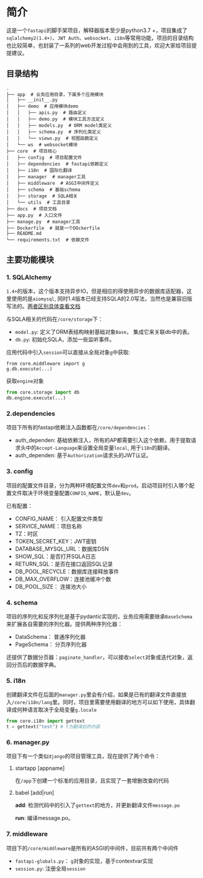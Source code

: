 # 简介

这是一个`fastapi`的脚手架项目，解释器版本至少是python3.7 +，项目集成了`sqlalchemy2(1.4+)`、`JWT Auth`、`websocket`、`i18n`等常用功能，项目的目录结构也比较简单，也封装了一系列的web开发过程中会用到的工具，欢迎大家给项目提提建议。

## 目录结构

```shell
.
├── app  # 业务应用目录，下属多个应用模块
│   ├── __init__.py
│   ├── demo  # 应用模块demo
│   │   ├── apis.py  # 路由定义
│   │   ├── demo.py  # 模块工具方法定义
│   │   ├── models.py  # ORM model类定义
│   │   ├── schema.py  # 序列化类定义
│   │   └── views.py  # 视图函数定义
│   └── ws  # websocket模块
├── core  # 项目核心
│   ├── config  # 项目配置文件
│   ├── dependencies  # fastapi依赖定义
│   ├── i18n  # 国际化翻译
│   ├── manager  # manager工具
│   ├── middleware  # ASGI中间件定义
│   ├── schema  # 基础schema
│   ├── storage  # SQLA相关
│   └── utils  # 工具目录
├── docs  # 项目文档
├── app.py  # 入口文件
├── manage.py  # manager工具
├── Dockerfile  # 就是一个DOckerfile
├── README.md
└── requirements.txt  # 依赖文件
```

## 主要功能模块

### 1. SQLAlchemy

`1.4+`的版本，这个版本支持异步IO，但是相应的得使用异步的数据库适配器，这里使用的是`aiomysql`, 同时1.4版本已经支持SQLA的2.0写法，当然也是兼容旧版写法的。[两者区别具体查看文档](https://docs.sqlalchemy.org/en/14/changelog/migration_20.html)

与SQLA相关的代码在`/core/storage`下：

- `model.py`: 定义了ORM表结构映射基础对象`Base`， 集成它来关联db中的表。
- `db.py`: 初始化SQLA，添加一些监听事件。

应用代码中引入`session`可以直接从全局对象`g`中获取:

```shell
from core.middleware import g
g.db.execute(...)
```

获取`engine`对象

```python
from core.storage import db
db.engine.execute(...)
```

### 2.dependencies

项目下所有的fastapi依赖注入函数都在`/core/dependencies`：

- auth_dependen: 基础依赖注入，所有的AP都需要引入这个依赖，用于提取请求头中的`Accept-Language`来设置全局变量`local`, 用于`i18n`的翻译。
- auth_dependen: 基于`Authorization`请求头的JWT认证。

### 3. config

项目的配置文件目录，分为两种环境配置文件`dev`和`prod`。启动项目时引入哪个配置文件取决于环境变量配置`CONFIG_NAME`，默认是`dev`。

已有配置：

- CONFIG_NAME： 引入配置文件类型
- SERVICE_NAME：项目名称
- TZ：时区
- TOKEN_SECRET_KEY：JWT密钥
- DATABASE_MYSQL_URL：数据库DSN
- SHOW_SQL：是否打开SQLA日志
- RETURN_SQL：是否在接口返回SQL记录
- DB_POOL_RECYCLE：数据库连接释放事件
- DB_MAX_OVERFLOW：连接池缓冲个数
- DB_POOL_SIZE： 连接池大小

### 4. schema

项目的序列化和反序列化是基于pydantic实现的，业务应用需要继承`BaseSchema`来扩展各自需要的序列化器。提供两种序列化器：

- DataSchema： 普通序列化器
- PageSchema： 分页序列化器

还提供了数据分页器：`paginate_handler`，可以接收`select`对象或迭代对象，返回分页后的数据字典。

### 5. i18n

创建翻译文件在后面的`manager.py`里会有介绍，如果是已有的翻译文件直接放入`/core/i18n/lang`里。同时，项目里需要使用翻译的地方可以如下使用，具体翻译成何种语言取决于全局变量`g.locale`

```python
from core.i18n import gettext
t = gettext("test") # t为翻译后的内容
```

### 6. manager.py

项目下有一个类似`django`的项目管理工具，现在提供了两个命令：

1. startapp [appname]

   在`/app`下创建一个标准的应用目录，且实现了一套增删改查的代码

2. babel [add|run]

   **add**: 检测代码中的引入了`gettext`的地方，并更新翻译文件`message.po`

   **run**: 编译message.po。

### 7. middleware

项目下的`/core/middleware`是所有的ASGI的中间件，目前共有两个中间件

- `fastapi-globals.py`： `g`对象的实现，基于contextvar实现
- `session.py`: 注册全局`session`

